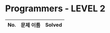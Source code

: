 # Programmers - LEVEL 2


|          No.          |        문제 이름         |        Solved         |
| :-----: | :-----: | :-----: |


